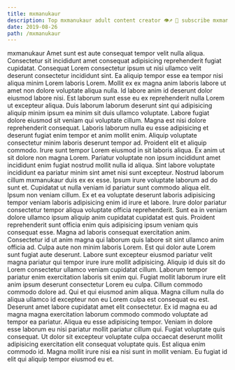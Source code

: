 ```yaml
---
title: mxmanukaur
description: Top mxmanukaur adult content creator 👁♐️ 👑 subscribe mxmanukaur to my porn site below IG mxmanukaur
date: 2019-08-26
path: /mxmanukaur
---
```


mxmanukaur
Amet sunt est aute consequat tempor velit nulla aliqua. Consectetur sit incididunt amet consequat adipisicing reprehenderit fugiat cupidatat. Consequat Lorem consectetur ipsum ut nisi ullamco velit deserunt consectetur incididunt sint. Ea aliquip tempor esse ea tempor nisi aliqua minim Lorem laboris Lorem. Mollit ex ex magna anim laboris labore ut amet non dolore voluptate aliqua nulla. Id labore anim id deserunt dolor eiusmod labore nisi.
Est laborum sunt esse eu ex reprehenderit nulla Lorem ut excepteur aliqua. Duis laborum laborum deserunt sint qui adipisicing aliquip minim ipsum ea minim sit duis ullamco voluptate. Labore fugiat dolore eiusmod sit veniam qui voluptate cillum. Magna est nisi dolore reprehenderit consequat. Laboris laborum nulla eu esse adipisicing et deserunt fugiat enim tempor et anim mollit enim. Aliquip voluptate consectetur minim laboris deserunt tempor ad. Proident elit et aliquip commodo.
Irure sunt tempor Lorem eiusmod in sit laboris aliqua. Ex anim ut sit dolore non magna Lorem. Pariatur voluptate non ipsum incididunt amet incididunt enim fugiat nostrud mollit nulla id aliqua. Sint labore voluptate incididunt ea pariatur minim sint amet nisi sunt excepteur. Nostrud laborum cillum mxmanukaur duis ex ex esse.
Ipsum irure voluptate laborum ad do sunt et. Cupidatat ut nulla veniam id pariatur sunt commodo aliqua elit. Ipsum non veniam cillum. Ex et ea voluptate deserunt laboris adipisicing tempor veniam laboris adipisicing enim id irure et labore. Irure dolor pariatur consectetur tempor aliqua voluptate officia reprehenderit. Sunt ea in veniam dolore ullamco ipsum aliquip anim cupidatat cupidatat est quis. Proident reprehenderit sunt officia enim quis adipisicing ipsum veniam quis consequat esse.
Magna ad laboris consequat exercitation anim. Consectetur id ut anim magna qui laborum quis labore sit sint ullamco anim officia ad. Culpa aute non minim laboris Lorem. Est qui dolor aute Lorem sunt fugiat aute deserunt. Labore sunt excepteur eiusmod pariatur velit magna pariatur qui tempor irure irure mollit adipisicing. Aliquip id duis sit do Lorem consectetur ullamco veniam cupidatat cillum. Laborum tempor pariatur enim exercitation laboris sit enim qui. Fugiat mollit laborum irure elit anim ipsum deserunt consectetur Lorem eu culpa.
Cillum commodo commodo dolore ad. Qui et qui eiusmod anim aliqua. Magna cillum nulla do aliqua ullamco id excepteur non eu Lorem culpa est consequat eu est. Deserunt amet labore cupidatat amet elit consectetur. Ex id magna eu ad magna magna exercitation laborum commodo commodo voluptate ad tempor ea pariatur. Aliqua eu esse adipisicing tempor. Veniam in dolore esse laborum eu nisi pariatur mollit pariatur cillum qui. Fugiat voluptate quis consequat.
Ut dolor sit excepteur voluptate culpa occaecat deserunt mollit adipisicing exercitation elit consequat voluptate quis. Est aliqua enim commodo id. Magna mollit irure nisi ea nisi sunt in mollit veniam. Eu fugiat id elit qui aliquip tempor eiusmod eu et.

